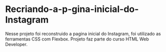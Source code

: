 # Recriando-a-p-gina-inicial-do-Instagram
Nesse projeto foi reconstruido a pagina inicial do Instagram, foi utilizado as ferramentas CSS com Flexbox. Projeto faz parte do curso  HTML Web Developer.
